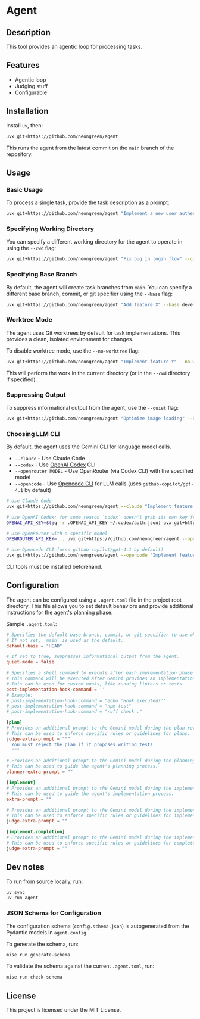 # Agent

## Description

This tool provides an agentic loop for processing tasks.

## Features

- Agentic loop
- Judging stuff
- Configurable

## Installation

Install `uv`, then:

```bash
uvx git+https://github.com/neongreen/agent
```

This runs the agent from the latest commit on the `main` branch of the repository.

## Usage

### Basic Usage

To process a single task, provide the task description as a prompt:

```bash
uvx git+https://github.com/neongreen/agent "Implement a new user authentication module"
```

### Specifying Working Directory

You can specify a different working directory for the agent to operate in using the `--cwd` flag:

```bash
uvx git+https://github.com/neongreen/agent "Fix bug in login flow" --cwd /path/to/your/project
```

### Specifying Base Branch

By default, the agent will create task branches from `main`. You can specify a different base branch, commit, or git specifier using the `--base` flag:

```bash
uvx git+https://github.com/neongreen/agent "Add feature X" --base develop
```

### Worktree Mode

The agent uses Git worktrees by default for task implementations. This provides a clean, isolated environment for changes.

To disable worktree mode, use the `--no-worktree` flag:

```bash
uvx git+https://github.com/neongreen/agent "Implement feature Y" --no-worktree
```

This will perform the work in the current directory (or in the `--cwd` directory if specified).

### Suppressing Output

To suppress informational output from the agent, use the `--quiet` flag:

```bash
uvx git+https://github.com/neongreen/agent "Optimize image loading" --quiet
```

### Choosing LLM CLI

By default, the agent uses the Gemini CLI for language model calls.

- `--claude` - Use Claude Code
- `--codex` - Use [OpenAI Codex](https://github.com/openai/codex) CLI
- `--openrouter MODEL` - Use OpenRouter (via Codex CLI) with the specified model
- `--opencode` - Use [Opencode CLI](https://opencode.ai) for LLM calls (uses `github-copilot/gpt-4.1` by default)

```bash
# Use Claude Code
uvx git+https://github.com/neongreen/agent --claude "Implement feature X"

# Use OpenAI Codex; for some reason `codex` doesn't grab its own key from its own config when ran non-interactively
OPENAI_API_KEY=$(jq -r .OPENAI_API_KEY ~/.codex/auth.json) uvx git+https://github.com/neongreen/agent --codex "Implement feature X"

# Use OpenRouter with a specific model
OPENROUTER_API_KEY=... uvx git+https://github.com/neongreen/agent --openrouter x-ai/grok-3 "Implement feature X"

# Use Opencode CLI (uses github-copilot/gpt-4.1 by default)
uvx git+https://github.com/neongreen/agent --opencode "Implement feature X"
```

CLI tools must be installed beforehand.

## Configuration

The agent can be configured using a `.agent.toml` file in the project root directory.
This file allows you to set default behaviors and provide additional instructions for the agent's planning phase.

Sample `.agent.toml`:

```toml
# Specifies the default base branch, commit, or git specifier to use when creating task branches.
# If not set, `main` is used as the default.
default-base = "HEAD"

# If set to true, suppresses informational output from the agent.
quiet-mode = false

# Specifies a shell command to execute after each implementation phase round.
# This command will be executed after Gemini provides an implementation, but before it is evaluated.
# This can be used for custom hooks, like running linters or tests.
post-implementation-hook-command = ''
# Example:
# post-implementation-hook-command = "echo 'Hook executed!'"
# post-implementation-hook-command = "npm test"
# post-implementation-hook-command = "ruff check ."

[plan]
# Provides an additional prompt to the Gemini model during the plan review process.
# This can be used to enforce specific rules or guidelines for plans.
judge-extra-prompt = """
  You must reject the plan if it proposes writing tests.
  """

# Provides an additional prompt to the Gemini model during the planning phase.
# This can be used to guide the agent's planning process.
planner-extra-prompt = ""

[implement]
# Provides an additional prompt to the Gemini model during the implementation phase.
# This can be used to guide the agent's implementation process.
extra-prompt = ""

# Provides an additional prompt to the Gemini model during the implementation review process.
# This can be used to enforce specific rules or guidelines for implementations.
judge-extra-prompt = ""

[implement.completion]
# Provides an additional prompt to the Gemini model during the implementation completion review process.
# This can be used to enforce specific rules or guidelines for completed implementations.
judge-extra-prompt = ""
```

## Dev notes

To run from source locally, run:

```bash
uv sync
uv run agent
```

### JSON Schema for Configuration

The configuration schema (`config.schema.json`) is autogenerated from the Pydantic models in `agent.config`.

To generate the schema, run:

```bash
mise run generate-schema
```

To validate the schema against the current `.agent.toml`, run:

```bash
mise run check-schema
```

## License

This project is licensed under the MIT License.
